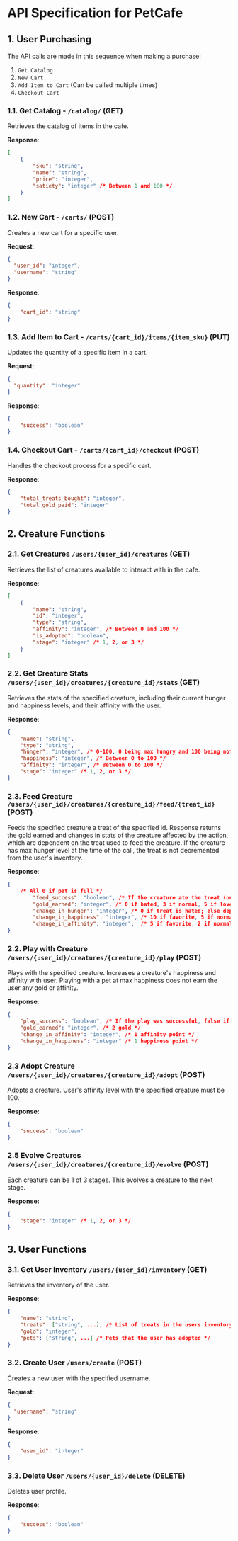 # API Specification for PetCafe

## 1. User Purchasing

The API calls are made in this sequence when making a purchase:
1. `Get Catalog`
2. `New Cart`
3. `Add Item to Cart` (Can be called multiple times)
4. `Checkout Cart`

### 1.1. Get Catalog - `/catalog/` (GET)

Retrieves the catalog of items in the cafe.

**Response**:

```json
[
    {
        "sku": "string",
        "name": "string",
        "price": "integer", 
        "satiety": "integer" /* Between 1 and 100 */
    }
]
```

### 1.2. New Cart - `/carts/` (POST)

Creates a new cart for a specific user.

**Request**:

```json
{
  "user_id": "integer",
  "username": "string"
}
```

**Response**:

```json
{
    "cart_id": "string" 
}
``` 

### 1.3. Add Item to Cart - `/carts/{cart_id}/items/{item_sku}` (PUT)

Updates the quantity of a specific item in a cart. 

**Request**:

```json
{
  "quantity": "integer"
}
```

**Response**:

```json
{
    "success": "boolean"
}
```

### 1.4. Checkout Cart - `/carts/{cart_id}/checkout` (POST)

Handles the checkout process for a specific cart.

**Response**:

```json
{
    "total_treats_bought": "integer",
    "total_gold_paid": "integer"
}
```

## 2. Creature Functions

### 2.1. Get Creatures `/users/{user_id}/creatures` (GET)

Retrieves the list of creatures available to interact with in the cafe.

**Response**:

```json
[
    {
        "name": "string",
        "id": "integer",
        "type": "string",
        "affinity": "integer", /* Between 0 and 100 */
        "is_adopted": "boolean",
        "stage": "integer" /* 1, 2, or 3 */
    }
]
```

### 2.2. Get Creature Stats `/users/{user_id}/creatures/{creature_id}/stats` (GET)

Retrieves the stats of the specified creature, including their current hunger and happiness levels, and their affinity with the user.

**Response**:

```json
{
    "name": "string",
    "type": "string",
    "hunger": "integer", /* 0-100, 0 being max hungry and 100 being not hungry */
    "happiness": "integer", /* Between 0 to 100 */
    "affinity": "integer", /* Between 0 to 100 */
    "stage": "integer" /* 1, 2, or 3 */
}
```

### 2.3. Feed Creature `/users/{user_id}/creatures/{creature_id}/feed/{treat_id}` (POST)

Feeds the specified creature a treat of the specified id. Response returns the gold earned and changes in stats of the creature affected by the action, which are dependent on the treat used to feed the creature. If the creature has max hunger level at the time of the call, the treat is not decremented from the user's inventory.

**Response**:

```json
{
    /* All 0 if pet is full */
        "feed_success": "boolean", /* If the creature ate the treat (only false if hunger maxed out) */
        "gold_earned": "integer", /* 0 if hated, 3 if normal, 5 if loved */
        "change_in_hunger": "integer", /* 0 if treat is hated; else dependent on treat satiety */
        "change_in_happiness": "integer", /* 10 if favorite, 5 if normal, -5 if hated */
        "change_in_affinity": "integer",  /* 5 if favorite, 2 if normal, -2 if hated */
}
```

### 2.2. Play with Creature `/users/{user_id}/creatures/{creature_id}/play` (POST)

Plays with the specified creature. Increases a creature's happiness and affinity with user. Playing with a pet at max happiness does not earn the user any gold or affinity.

**Response**:
```json
{
    "play_success": "boolean", /* If the play was successful, false if happiness and affinity maxed out*/
    "gold_earned": "integer", /* 2 gold */
    "change_in_affinity": "integer", /* 1 affinity point */
    "change_in_happiness": "integer" /* 1 happiness point */
}
```
### 2.3 Adopt Creature `/users/{user_id}/creatures/{creature_id}/adopt` (POST)

Adopts a creature. User's affinity level with the specified creature must be 100.

**Response:**

```json
{
    "success": "boolean"
}
```

### 2.5 Evolve Creatures `/users/{user_id}/creatures/{creature_id}/evolve` (POST)

Each creature can be 1 of 3 stages. This evolves a creature to the next stage. 

**Response:**

```json
{
    "stage": "integer" /* 1, 2, or 3 */
}
```

## 3. User Functions

### 3.1. Get User Inventory `/users/{user_id}/inventory` (GET)

Retrieves the inventory of the user.

**Response**:

```json
{
    "name": "string",
    "treats": ["string", ...], /* List of treats in the users inventory */
    "gold": "integer", 
    "pets": ["string", ...] /* Pets that the user has adopted */
}
```

### 3.2. Create User  `/users/create` (POST)

Creates a new user with the specified username.

**Request**:

```json
{
  "username": "string"
}
```

**Response**:

```json
{
    "user_id": "integer"
}
```

### 3.3. Delete User  `/users/{user_id}/delete` (DELETE)

Deletes user profile.

**Response**:

```json
{
    "success": "boolean"
}
```
